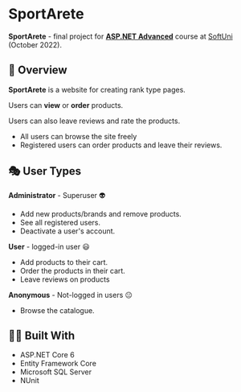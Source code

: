 # SportArete

**SportArete** - final project for [**ASP.NET Advanced**](https://softuni.bg/trainings/3854/asp-net-advanced-october-2022) course at [SoftUni](https://softuni.bg/ "SoftUni") (October 2022).

## :pencil: Overview

**SportArete** is a website for creating rank type pages.

Users can **view** or **order** products.

Users can also leave reviews and rate the products.

- All users can browse the site freely
- Registered users can order products and leave their reviews.

## :performing_arts: User Types

**Administrator** - Superuser :alien: 

- Add new products/brands and remove products.
- See all registered users.
- Deactivate a user's account.

**User** - logged-in user :smiley:
- Add products to their cart.
- Order the products in their cart.
- Leave reviews on products

**Anonymous** - Not-logged in users :neutral_face:

- Browse the catalogue.

## :hammer::wrench: Built With

- ASP.NET Core 6
- Entity Framework Core
- Microsoft SQL Server
- NUnit

